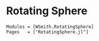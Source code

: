 # Rotating Sphere

```@autodocs
Modules = [WSmith.RotatingSphere]
Pages   = ["RotatingSphere.jl"]
```
